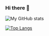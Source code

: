 ### Hi there 👋

![My GitHub stats](https://github-readme-stats.vercel.app/api?username=deusde&count_private=true&show_icons=true&theme=radical)

[![Top Langs](https://github-readme-stats.vercel.app/api/top-langs/?username=deusde&layout=compact&theme=radical)](https://github.com/anuraghazra/github-readme-stats)





<!--
**DeusDe/DeusDe** is a ✨ _special_ ✨ repository because its `README.md` (this file) appears on your GitHub profile.

Here are some ideas to get you started:

- 🔭 I’m currently working on ...
- 🌱 I’m currently learning ...
- 👯 I’m looking to collaborate on ...
- 🤔 I’m looking for help with ...
- 💬 Ask me about ...
- 📫 How to reach me: ...
- 😄 Pronouns: ...
- ⚡ Fun fact: ...
-->
